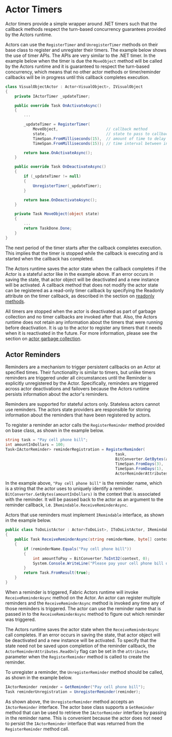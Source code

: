 <properties
   pageTitle="Azure Service Fabric Actors Timers and Reminders"
   description="Introduction to Timers and Reminders for Azure Service Fabric Actors."
   services="service-fabric"
   documentationCenter=".net"
   authors="jessebenson"
   manager="timlt"
   editor=""/>

<tags
   ms.service="service-fabric"
   ms.devlang="dotnet"
   ms.topic="article"
   ms.tgt_pltfrm="NA"
   ms.workload="NA"
   ms.date="07/09/2015"
   ms.author="amanbha"/>


# Actor Timers
Actor timers provide a simple wrapper around .NET timers such that the callback methods respect the turn-based concurrency guarantees provided by the Actors runtime.

Actors can use the `RegisterTimer` and `UnregisterTimer` methods on their base class to register and unregister their timers. The example below shows the use of timer APIs. The APIs are very similar to the .NET timer. In the example below when the timer is due the `MoveObject` method will be called by the Actors runtime and it is guaranteed to respect the turn-based concurrency, which means that no other actor methods or timer/reminder callbacks will be in progress until this callback completes execution.

```csharp
class VisualObjectActor : Actor<VisualObject>, IVisualObject
{
    private IActorTimer _updateTimer;

    public override Task OnActivateAsync()
    {
        ...

        _updateTimer = RegisterTimer(
            MoveObject,                     // callback method
            state,                          // state to pass to callback method
            TimeSpan.FromMilliseconds(15),  // amount of time to delay before callback is invoked
            TimeSpan.FromMilliseconds(15)); // time interval between invocation of the callback method

        return base.OnActivateAsync();
    }

    public override Task OnDeactivateAsync()
    {
        if (_updateTimer != null)
        {
            UnregisterTimer(_updateTimer);
        }

        return base.OnDeactivateAsync();
    }

    private Task MoveObject(object state)
    {
        ...
        return TaskDone.Done;
    }
}
```

The next period of the timer starts after the callback completes execution. This implies that the timer is stopped while the callback is executing and is started when the callback has completed.

The Actors runtime saves the actor state when the callback completes if the Actor is a stateful actor like in the example above. If an error occurs in saving the state, that actor object will be deactivated and a new instance will be activated. A callback method that does not modify the actor state can be registered as a read-only timer callback by specifying the Readonly attribute on the timer callback, as described in the section on [readonly methods](service-fabric-reliable-actors-introduction.md#readonly-methods).

All timers are stopped when the actor is deactivated as part of garbage collection and no timer callbacks are invoked after that. Also, the Actors runtime does not retain any information about the timers that were running before deactivation. It is up to the actor to register any timers that it needs when it is reactivated in the future. For more information, please see the section on [actor garbage collection](service-fabric-reliable-actors-lifecycle.md).

## Actor Reminders
Reminders are a mechanism to trigger persistent callbacks on an Actor at specified times. Their functionality is similar to timers, but unlike timers reminders are triggered under all circumstances until the Reminder is explicitly unregistered by the Actor. Specifically, reminders are triggered across actor deactivations and failovers because the Actors runtime persists information about the actor's reminders.

Reminders are supported for stateful actors only. Stateless actors cannot use reminders. The actors state providers are responsible for storing information about the reminders that have been registered by actors.  

To register a reminder an actor calls the `RegisterReminder` method provided on base class, as shown in the example below.

```csharp
string task = "Pay cell phone bill";
int amountInDollars = 100;
Task<IActorReminder> reminderRegistration = RegisterReminder(
                                                task,
                                                BitConverter.GetBytes(amountInDollars),
                                                TimeSpan.FromDays(3),
                                                TimeSpan.FromDays(1),
                                                ActorReminderAttributes.None);
```

In the example above, `"Pay cell phone bill"` is the reminder name, which is a string that the actor uses to uniquely identify a reminder. `BitConverter.GetBytes(amountInDollars)` is the context that is associated with the reminder. It will be passed back to the actor as an argument to the reminder callback, i.e. `IRemindable.ReceiveReminderAsync`.

Actors that use reminders must implement `IRemindable` interface, as shown in the example below.

```csharp
public class ToDoListActor : Actor<ToDoList>, IToDoListActor, IRemindable
{
    public Task ReceiveReminderAsync(string reminderName, byte[] context, TimeSpan dueTime, TimeSpan period)
    {
        if (reminderName.Equals("Pay cell phone bill"))
        {
            int amountToPay = BitConverter.ToInt32(context, 0);
            System.Console.WriteLine("Please pay your cell phone bill of ${0}!", amountToPay);
        }
        return Task.FromResult(true);
    }
}
```

When a reminder is triggered, Fabric Actors runtime will invoke `ReceiveReminderAsync` method on the Actor. An actor can register multiple reminders and the `ReceiveReminderAsync` method is invoked any time any of those reminders is triggered. The actor can use the reminder name that is passed in to the `ReceiveReminderAsync` method to figure out which reminder was triggered.

The Actors runtime saves the actor state when the `ReceiveReminderAsync` call completes. If an error occurs in saving the state, that actor object will be deactivated and a new instance will be activated. To specify that the state need not be saved upon completion of the reminder callback, the `ActorReminderAttributes.ReadOnly` flag can be set in the `attributes` parameter when the `RegisterReminder` method is called to create the reminder.

To unregister a reminder, the `UnregisterReminder` method should be called, as shown in the example below.

```csharp
IActorReminder reminder = GetReminder("Pay cell phone bill");
Task reminderUnregistration = UnregisterReminder(reminder);
```

As shown above, the `UnregisterReminder` method accepts an `IActorReminder` interface. The actor base class supports a `GetReminder` method that can be used to retrieve the `IActorReminder` interface by passing in the reminder name. This is convenient because the actor does not need to persist the `IActorReminder` interface that was returned from the `RegisterReminder` method call.
